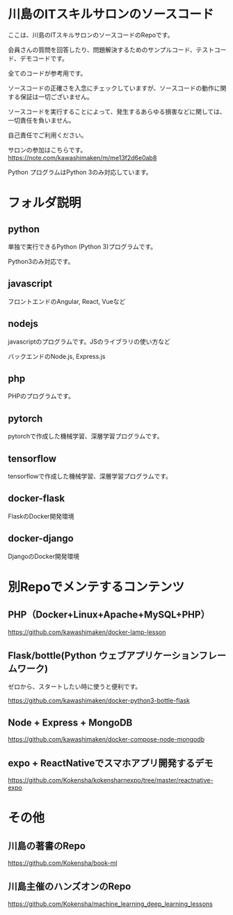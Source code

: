 # 川島のITスキルサロンのソースコード

ここは、川島のITスキルサロンのソースコードのRepoです。

会員さんの質問を回答したり、問題解決するためのサンプルコード、テストコード、デモコードです。

全てのコードが参考用です。

ソースコードの正確さを入念にチェックしていますが、ソースコードの動作に関する保証は一切ございません。

ソースコードを実行することによって、発生するあらゆる損害などに関しては、一切責任を負いません。

自己責任でご利用ください。

サロンの参加はこちらです。https://note.com/kawashimaken/m/me13f2d6e0ab8

Python プログラムはPython 3のみ対応しています。

# フォルダ説明

## python

単独で実行できるPython (Python 3)プログラムです。

Python3のみ対応です。

## javascript

フロントエンドのAngular, React, Vueなど

## nodejs

javascriptのプログラムです。JSのライブラリの使い方など

バックエンドのNode.js, Express.js

## php

PHPのプログラムです。

## pytorch

pytorchで作成した機械学習、深層学習プログラムです。

## tensorflow

tensorflowで作成した機械学習、深層学習プログラムです。

## docker-flask

FlaskのDocker開発環境

## docker-django

DjangoのDocker開発環境


# 別Repoでメンテするコンテンツ

## PHP（Docker+Linux+Apache+MySQL+PHP）
https://github.com/kawashimaken/docker-lamp-lesson

## Flask/bottle(Python ウェブアプリケーションフレームワーク)

ゼロから、スタートしたい時に使うと便利です。

https://github.com/kawashimaken/docker-python3-bottle-flask

## Node + Express + MongoDB

https://github.com/kawashimaken/docker-compose-node-mongodb

## expo + ReactNativeでスマホアプリ開発するデモ

https://github.com/Kokensha/kokensharnexpo/tree/master/reactnative-expo

# その他

## 川島の著書のRepo

https://github.com/Kokensha/book-ml

## 川島主催のハンズオンのRepo

https://github.com/Kokensha/machine_learning_deep_learning_lessons



